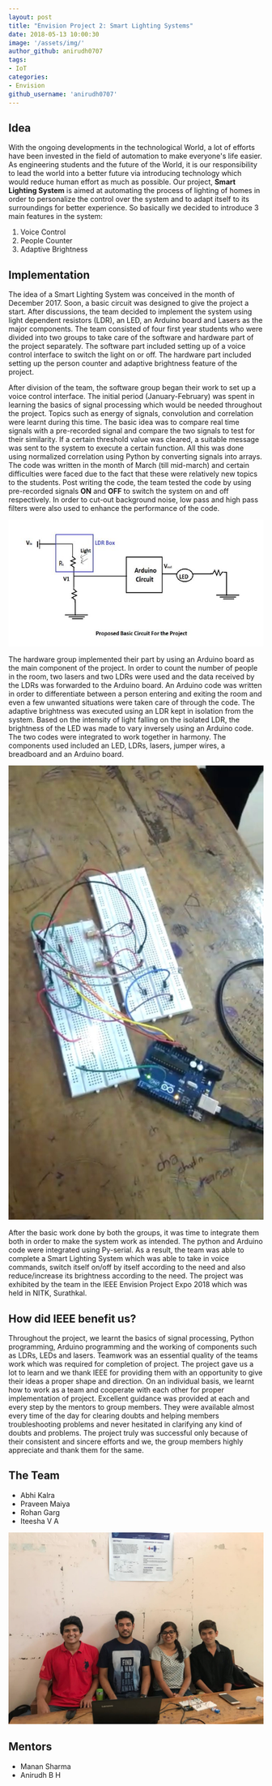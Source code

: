 ```yaml
---
layout: post
title: "Envision Project 2: Smart Lighting Systems"
date: 2018-05-13 10:00:30
image: '/assets/img/'
author_github: anirudh0707
tags:
- IoT
categories:
- Envision
github_username: 'anirudh0707'
---
```


## Idea

With the ongoing developments in the technological World, a lot of efforts have been invested in the field of automation to make everyone's life easier. As engineering students and the future of the World, it is our responsibility to lead the world into a better future via introducing technology which would reduce human effort as much as possible. Our project, **Smart Lighting System** is aimed at automating the process of lighting of homes in order to personalize the control over the system and to adapt itself to its surroundings for better experience. So basically we decided to introduce 3 main features in the system:

1. Voice Control 
2. People Counter 
3. Adaptive Brightness

## Implementation

The idea of a Smart Lighting System was conceived in the month of December 2017. Soon, a basic circuit was designed to give the project a start. After discussions, the team decided to implement the system using light dependent resistors (LDR), an LED, an Arduino board and Lasers as the major components. The team consisted of four first year students who were divided into two groups to take care of the software and hardware part of the project separately. The software part included setting up of a voice control interface to switch the light on or off. The hardware part included setting up the person counter and adaptive brightness feature of the project.

After division of the team, the software group began their work to set up a voice control interface. The initial period (January-February) was spent in learning the basics of signal processing which would be needed throughout the project. Topics such as energy of signals, convolution and correlation were learnt during this time. The basic idea was to compare real time signals with a pre-recorded signal and compare the two signals to test for their similarity. If a certain threshold value was cleared, a suitable message was sent to the system to execute a certain function. All this was done using normalized correlation using Python by converting signals into arrays. The code was written in the month of March (till mid-march) and certain difficulties were faced due to the fact that these were relatively new topics to the students. Post writing the code, the team tested the code by using pre-recorded signals **ON** and **OFF** to switch the system on and off respectively. In order to cut-out background noise, low pass and high pass filters were also used to enhance the performance of the code.

![Basic](/blog/assets/img/smart-lighting/Basic.jpg)

The hardware group implemented their part by using an Arduino board as the main component of the project. In order to count the number of people in the room, two lasers and two LDRs were used and the data received by the LDRs was forwarded to the Arduino board. An Arduino code was written in order to differentiate between a person entering and exiting the room and even a few unwanted situations were taken care of through the code. The adaptive brightness was executed using an LDR kept in isolation from the system. Based on the intensity of light falling on the isolated LDR, the brightness of the LED was made to vary inversely using an Arduino code. The two codes were integrated to work together in harmony. The components used included an LED, LDRs, lasers, jumper wires, a breadboard and an Arduino board.

![Circuit](/blog/assets/img/smart-lighting/Circuit.jpg)

After the basic work done by both the groups, it was time to integrate them both in order to make the system work as intended. The python and Arduino code were integrated using Py-serial. As a result, the team was able to complete a Smart Lighting System which was able to take in voice commands, switch itself on/off by itself according to the need and also reduce/increase its brightness according to the need. The project was exhibited by the team in the IEEE Envision Project Expo 2018 which was held in NITK, Surathkal.

## How did IEEE benefit us?

Throughout the project, we learnt the basics of signal processing, Python programming, Arduino programming and the working of components such as LDRs, LEDs and lasers. Teamwork was an essential quality of the teams work which was required for completion of project. The project gave us a lot to learn and we thank IEEE for providing them with an opportunity to give their ideas a proper shape and direction. On an individual basis, we learnt how to work as a team and cooperate with each other for proper implementation of project. Excellent guidance was provided at each and every step by the mentors to group members. They were available almost every time of the day for clearing doubts and helping members troubleshooting problems and never hesitated in clarifying any kind of doubts and problems. The project truly was successful only because of their consistent and sincere efforts and we, the group members highly appreciate and thank them for the same.

## The Team

- Abhi Kalra
- Praveen Maiya
- Rohan Garg
- Iteesha V A

![Team](/blog/assets/img/smart-lighting/Team.jpg)

## Mentors

- Manan Sharma
- Anirudh B H